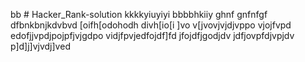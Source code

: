 bb # Hacker_Rank-solution
kkkkyiuyiyi
bbbbhkiiy
ghnf
gnfnfgf
dfbnkbnjkdvbvd
[oifh[odohodh
divh[io[i
]vo
v[jvovjvjdjvppo
vjojfvpd
edofjjvpdjpojpfjvjgdpo
vidjfpvjedfojdf]fd
jfojdfjgodjdv
jdfjovpfdjvpjdv
p]d]j]vjvdj]ved
